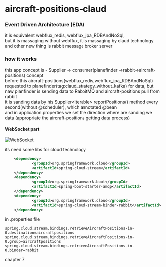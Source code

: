 # aircraft-positions-claud

### Event Driven Architecture (EDA)

it is equivalent webflux_redis, webflux_jpa_RDBAndNoSql,\
but it is massaging without webflux, it is massaging by claud technology\
and other new thing is rabbit message broker server

### how it works
this app concept is - Supplier -> consumer(planefinder ->rabbit->aircraft-positions) concept\
before this aircraft-positions(webflux_redis,webflux_jpa_RDBAndNoSql) requested to planefinder(tag:claud_strategy_without_kafka) for data, but naw planfinder is sending data to RabbitMQ and aircraft-positions pull from rabbit \
it is sanding data by his  Supplier<Iterable<Aircraft>> reportPositions() method every second(without @scheduler), which annotated @bean \
and in application.properties we set the direction where are sanding we data (appropriate the aircraft-positions getting data process)
  
#### WebSocket part
  
![WebSocket](https://user-images.githubusercontent.com/118361758/204624007-4b112159-25d6-4d37-b6b1-cbcdbbc9c035.png)

  its need some libs for cloud technology
```xml
	<dependency>
			<groupId>org.springframework.cloud</groupId>
			<artifactId>spring-cloud-stream</artifactId>
	</dependency>
  	<dependency>
			<groupId>org.springframework.boot</groupId>
			<artifactId>spring-boot-starter-amqp</artifactId>
	</dependency>
	<dependency>
			<groupId>org.springframework.cloud</groupId>
			<artifactId>spring-cloud-stream-binder-rabbit</artifactId>
	</dependency>

```
in .properties file
```
spring.cloud.stream.bindings.retrieveAircraftPositions-in-0.destination=aircraftpositions
spring.cloud.stream.bindings.retrieveAircraftPositions-in-0.group=aircraftpositions
spring.cloud.stream.bindings.retrieveAircraftPositions-in-0.binder=rabbit
```
 chapter 7
